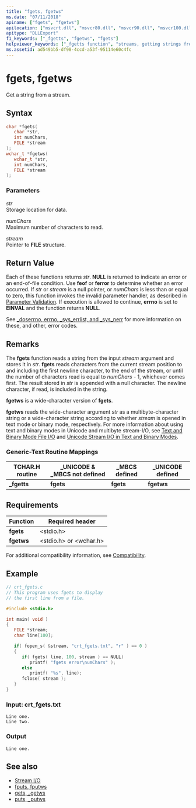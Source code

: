 ```yaml
---
title: "fgets, fgetws"
ms.date: "07/11/2018"
apiname: ["fgets", "fgetws"]
apilocation: ["msvcrt.dll", "msvcr80.dll", "msvcr90.dll", "msvcr100.dll", "msvcr100_clr0400.dll", "msvcr110.dll", "msvcr110_clr0400.dll", "msvcr120.dll", "msvcr120_clr0400.dll", "ucrtbase.dll", "api-ms-win-crt-stdio-l1-1-0.dll"]
apitype: "DLLExport"
f1_keywords: ["_fgetts", "fgetws", "fgets"]
helpviewer_keywords: ["_fgetts function", "streams, getting strings from", "streams, reading from", "fgets function", "fgetws function", "fgetts function"]
ms.assetid: ad549bb5-df98-4ccd-a53f-95114e60c4fc
---
```

# fgets, fgetws

Get a string from a stream.

## Syntax

```C
char *fgets(
   char *str,
   int numChars,
   FILE *stream
);
wchar_t *fgetws(
   wchar_t *str,
   int numChars,
   FILE *stream
);
```

### Parameters

*str*<br/>
Storage location for data.

*numChars*<br/>
Maximum number of characters to read.

*stream*<br/>
Pointer to **FILE** structure.

## Return Value

Each of these functions returns *str*. **NULL** is returned to indicate an error or an end-of-file condition. Use **feof** or **ferror** to determine whether an error occurred. If *str* or *stream* is a null pointer, or *numChars* is less than or equal to zero, this function invokes the invalid parameter handler, as described in [Parameter Validation](../../c-runtime-library/parameter-validation.md). If execution is allowed to continue, **errno** is set to **EINVAL** and the function returns **NULL**.

See [_doserrno, errno, _sys_errlist, and _sys_nerr](../../c-runtime-library/errno-doserrno-sys-errlist-and-sys-nerr.md) for more information on these, and other, error codes.

## Remarks

The **fgets** function reads a string from the input *stream* argument and stores it in *str*. **fgets** reads characters from the current stream position to and including the first newline character, to the end of the stream, or until the number of characters read is equal to *numChars* - 1, whichever comes first. The result stored in *str* is appended with a null character. The newline character, if read, is included in the string.

**fgetws** is a wide-character version of **fgets**.

**fgetws** reads the wide-character argument *str* as a multibyte-character string or a wide-character string according to whether *stream* is opened in text mode or binary mode, respectively. For more information about using text and binary modes in Unicode and multibyte stream-I/O, see [Text and Binary Mode File I/O](../../c-runtime-library/text-and-binary-mode-file-i-o.md) and [Unicode Stream I/O in Text and Binary Modes](../../c-runtime-library/unicode-stream-i-o-in-text-and-binary-modes.md).

### Generic-Text Routine Mappings

|TCHAR.H routine|_UNICODE & _MBCS not defined|_MBCS defined|_UNICODE defined|
|---------------------|------------------------------------|--------------------|-----------------------|
|**_fgetts**|**fgets**|**fgets**|**fgetws**|

## Requirements

|Function|Required header|
|--------------|---------------------|
|**fgets**|\<stdio.h>|
|**fgetws**|\<stdio.h> or \<wchar.h>|

For additional compatibility information, see [Compatibility](../../c-runtime-library/compatibility.md).

## Example

```C
// crt_fgets.c
// This program uses fgets to display
// the first line from a file.

#include <stdio.h>

int main( void )
{
   FILE *stream;
   char line[100];

   if( fopen_s( &stream, "crt_fgets.txt", "r" ) == 0 )
   {
      if( fgets( line, 100, stream ) == NULL)
         printf( "fgets error\numChars" );
      else
         printf( "%s", line);
      fclose( stream );
   }
}
```

### Input: crt_fgets.txt

```Input
Line one.
Line two.
```

### Output

```Output
Line one.
```

## See also

- [Stream I/O](../../c-runtime-library/stream-i-o.md)
- [fputs, fputws](fputs-fputws.md)
- [gets, _getws](../../c-runtime-library/gets-getws.md)
- [puts, _putws](puts-putws.md)
